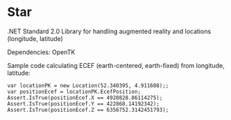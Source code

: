 # Star

.NET Standard 2.0 Library for handling augmented reality and locations (longitude, latitude)

Dependencies: OpenTK

Sample code calculating ECEF (earth-centered, earth-fixed) from longitude, latitude:

```
var locationPK = new Location(52.340395, 4.911608);;
var positionEcef = locationPK.EcefPosition;
Assert.IsTrue(positionEcef.X == 4920828.86114275);
Assert.IsTrue(positionEcef.Y == 422868.14192342);
Assert.IsTrue(positionEcef.Z == 6356752.3142451793);

```
